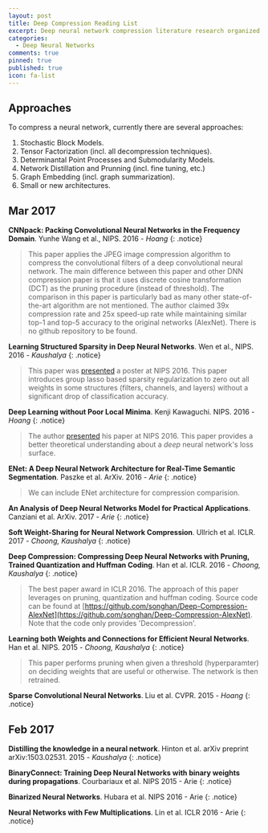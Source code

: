 ```yaml
---
layout: post
title: Deep Compression Reading List
excerpt: Deep neural network compression literature research organized chronologically.
categories:
  - Deep Neural Networks
comments: true
pinned: true
published: true
icon: fa-list
---
```


## Approaches

To compress a neural network, currently there are several approaches:

1. Stochastic Block Models.
2. Tensor Factorization (incl. all decompression techniques).
3. Determinantal Point Processes and Submodularity Models.
4. Network Distillation and Prunning (incl. fine tuning, etc.)
5. Graph Embedding (incl. graph summarization).
6. Small or new architectures.

## <i class="fa fa-calendar"></i> Mar 2017

**CNNpack: Packing Convolutional Neural Networks in the Frequency Domain**. Yunhe Wang et al., NIPS. 2016 - _Hoang_
{: .notice}
> This paper applies the JPEG image compression algorithm to compress the convolutional filters of a deep convolutional neural network. The main difference between this paper and other DNN compression paper is that it uses discrete cosine transformation (DCT) as the pruning procedure (instead of threshold). The comparison in this paper is particularly bad as many other state-of-the-art algorithm are not mentioned. The author claimed 39x compression rate and 25x speed-up rate while maintaining similar top-1 and top-5 accuracy to the original networks (AlexNet). There is no github repository to be found.

**Learning Structured Sparsity in Deep Neural Networks**. Wen et al., NIPS. 2016 - _Kaushalya_
{: .notice}
> This paper was [presented](http://papers.nips.cc/paper/6504-learning-structured-sparsity-in-deep-neural-networks) a poster at NIPS 2016. This paper introduces group lasso based sparsity regularization to zero out all weights in some structures (filters, channels, and layers) without a significant drop of classification accuracy.

**Deep Learning without Poor Local Minima**. Kenji Kawaguchi. NIPS. 2016 - _Hoang_
{: .notice}
> The author [presented](https://channel9.msdn.com/Events/Neural-Information-Processing-Systems-Conference/Neural-Information-Processing-Systems-Conference-NIPS-2016/Deep-Learning-without-Poor-Local-Minima) his paper at NIPS 2016. This paper provides a better theoretical understanding about a *deep* neural network's loss surface.

**ENet: A Deep Neural Network Architecture for Real-Time Semantic Segmentation**. Paszke et al. ArXiv. 2016 - _Arie_
{: .notice}
> We can include ENet architecture for compression comparision.

**An Analysis of Deep Neural Networks Model for Practical Applications**. Canziani et al. ArXiv. 2017 - _Arie_
{: .notice}

**Soft Weight-Sharing for Neural Network Compression**. Ullrich et al. ICLR. 2017 - _Choong, Kaushalya_
{: .notice}

**Deep Compression: Compressing Deep Neural Networks with Pruning, Trained Quantization and Huffman Coding**. Han et al. ICLR. 2016 - _Choong, Kaushalya_
{: .notice}
> The best paper award in ICLR 2016. The approach of this paper leverages on pruning, quantization and huffman coding. Source code can be found at [https://github.com/songhan/Deep-Compression-AlexNet](https://github.com/songhan/Deep-Compression-AlexNet). Note that the code only provides 'Decompression'.

**Learning both Weights and Connections for Efficient
Neural Networks**. Han et al. NIPS. 2015 - _Choong, Kaushalya_
{: .notice}
> This paper performs pruning when given a threshold (hyperparamter) on deciding weights that are useful or otherwise. The network is then retrained.

**Sparse Convolutional Neural Networks**. Liu et al. CVPR. 2015 - _Hoang_
{: .notice}

## <i class="fa fa-calendar"></i> Feb 2017

**Distilling the knowledge in a neural network**. Hinton et al. arXiv preprint arXiv:1503.02531. 2015 - _Kaushalya_
{: .notice}

**BinaryConnect: Training Deep Neural Networks with binary weights during propagations**. Courbariaux et al. NIPS 2015 - Arie {: .notice}

**Binarized Neural Networks**. Hubara et al. NIPS 2016 - Arie {: .notice}

**Neural Networks with Few Multiplications**. Lin et al. ICLR 2016 - Arie {: .notice}
